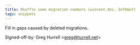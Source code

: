 ```yaml
---
title: Shuffle some migration numbers (wincent.dev, 3e766e7)
tags: snippets
---
```


Fill in gaps caused by deleted migrations.

Signed-off-by: Greg Hurrell &lt;greg@hurrell.net&gt;
